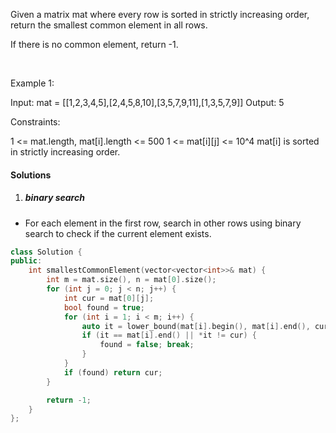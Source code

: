 Given a matrix mat where every row is sorted in strictly increasing order, return the smallest common element in all rows.

If there is no common element, return -1.

 

Example 1:

Input: mat = [[1,2,3,4,5],[2,4,5,8,10],[3,5,7,9,11],[1,3,5,7,9]]
Output: 5
 

Constraints:

1 <= mat.length, mat[i].length <= 500
1 <= mat[i][j] <= 10^4
mat[i] is sorted in strictly increasing order.

#### Solutions

1. ##### binary search

- For each element in the first row, search in other rows using binary search to check if the current element exists.

```cpp
class Solution {
public:
    int smallestCommonElement(vector<vector<int>>& mat) {
        int m = mat.size(), n = mat[0].size();
        for (int j = 0; j < n; j++) {
            int cur = mat[0][j];
            bool found = true;
            for (int i = 1; i < m; i++) {
                auto it = lower_bound(mat[i].begin(), mat[i].end(), cur);
                if (it == mat[i].end() || *it != cur) {
                    found = false; break;
                }
            }
            if (found) return cur;
        }

        return -1;
    }
};
```